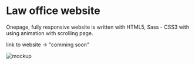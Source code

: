 # Law office website

Onepage, fully responsive website is written with HTML5, Sass - CSS3 with using animation with scrolling page.

link to website -> "comming soon"

 ![mockup](images/mockup.png)
